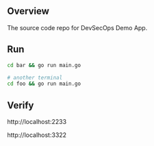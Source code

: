 ## Overview

The source code repo for DevSecOps Demo App.

## Run

```bash
cd bar && go run main.go

# another terminal
cd foo && go run main.go
```

## Verify

http://localhost:2233

http://localhost:3322